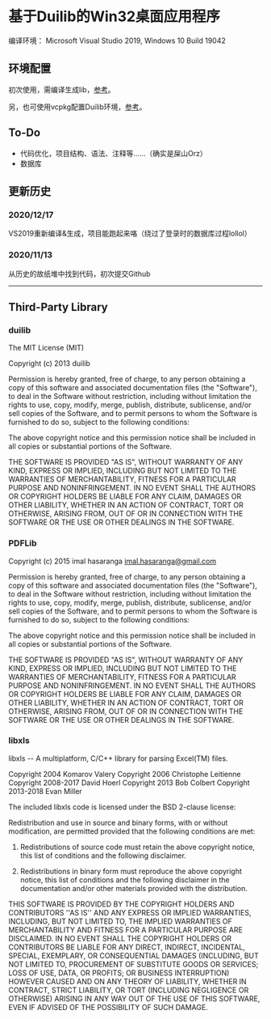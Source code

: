 # 基于Duilib的Win32桌面应用程序

编译环境： Microsoft Visual Studio 2019, Windows 10 Build 19042

## 环境配置

初次使用，需编译生成lib，[参考](https://www.cnblogs.com/Alberl/p/3342030.html)。

另，也可使用vcpkg配置Duilib环境，[参考](https://github.com/duilib/duilib)。

## To-Do

* 代码优化，项目结构、语法、注释等……（确实是屎山Orz）
* 数据库

## 更新历史

### 2020/12/17

VS2019重新编译&生成，项目能跑起来咯（绕过了登录时的数据库过程lollol）

### 2020/11/13

从历史的故纸堆中找到代码，初次提交Github

---

## Third-Party Library

### duilib

The MIT License (MIT)

Copyright (c) 2013 duilib

Permission is hereby granted, free of charge, to any person obtaining a copy of
this software and associated documentation files (the "Software"), to deal in
the Software without restriction, including without limitation the rights to
use, copy, modify, merge, publish, distribute, sublicense, and/or sell copies of
the Software, and to permit persons to whom the Software is furnished to do so,
subject to the following conditions:

The above copyright notice and this permission notice shall be included in all
copies or substantial portions of the Software.

THE SOFTWARE IS PROVIDED "AS IS", WITHOUT WARRANTY OF ANY KIND, EXPRESS OR
IMPLIED, INCLUDING BUT NOT LIMITED TO THE WARRANTIES OF MERCHANTABILITY, FITNESS
FOR A PARTICULAR PURPOSE AND NONINFRINGEMENT. IN NO EVENT SHALL THE AUTHORS OR
COPYRIGHT HOLDERS BE LIABLE FOR ANY CLAIM, DAMAGES OR OTHER LIABILITY, WHETHER
IN AN ACTION OF CONTRACT, TORT OR OTHERWISE, ARISING FROM, OUT OF OR IN
CONNECTION WITH THE SOFTWARE OR THE USE OR OTHER DEALINGS IN THE SOFTWARE.

### PDFLib

Copyright (c) 2015 imal hasaranga imal.hasaranga@gmail.com

Permission is hereby granted, free of charge, to any person obtaining a copy of this software and associated documentation files (the "Software"), to deal in the Software without restriction, including without limitation the rights to use, copy, modify, merge, publish, distribute, sublicense, and/or sell copies of the Software, and to permit persons to whom the Software is furnished to do so, subject to the following conditions:

The above copyright notice and this permission notice shall be included in all copies or substantial portions of the Software.

THE SOFTWARE IS PROVIDED "AS IS", WITHOUT WARRANTY OF ANY KIND, EXPRESS OR IMPLIED, INCLUDING BUT NOT LIMITED TO THE WARRANTIES OF MERCHANTABILITY, FITNESS FOR A PARTICULAR PURPOSE AND NONINFRINGEMENT. IN NO EVENT SHALL THE AUTHORS OR COPYRIGHT HOLDERS BE LIABLE FOR ANY CLAIM, DAMAGES OR OTHER LIABILITY, WHETHER IN AN ACTION OF CONTRACT, TORT OR OTHERWISE, ARISING FROM, OUT OF OR IN CONNECTION WITH THE SOFTWARE OR THE USE OR OTHER DEALINGS IN THE SOFTWARE.

### libxls

libxls -- A multiplatform, C/C++ library for parsing Excel(TM) files.

Copyright 2004 Komarov Valery
Copyright 2006 Christophe Leitienne
Copyright 2008-2017 David Hoerl
Copyright 2013 Bob Colbert
Copyright 2013-2018 Evan Miller

The included libxls code is licensed under the BSD 2-clause license:

Redistribution and use in source and binary forms, with or without
modification, are permitted provided that the following conditions are met:

   1. Redistributions of source code must retain the above copyright notice,
   this list of conditions and the following disclaimer.

   2. Redistributions in binary form must reproduce the above copyright notice,
   this list of conditions and the following disclaimer in the documentation
   and/or other materials provided with the distribution.

THIS SOFTWARE IS PROVIDED BY THE COPYRIGHT HOLDERS AND CONTRIBUTORS ''AS IS''
AND ANY EXPRESS OR IMPLIED WARRANTIES, INCLUDING, BUT NOT LIMITED TO, THE
IMPLIED WARRANTIES OF MERCHANTABILITY AND FITNESS FOR A PARTICULAR PURPOSE ARE
DISCLAIMED. IN NO EVENT SHALL THE COPYRIGHT HOLDERS OR CONTRIBUTORS BE LIABLE
FOR ANY DIRECT, INDIRECT, INCIDENTAL, SPECIAL, EXEMPLARY, OR CONSEQUENTIAL
DAMAGES (INCLUDING, BUT NOT LIMITED TO, PROCUREMENT OF SUBSTITUTE GOODS OR
SERVICES; LOSS OF USE, DATA, OR PROFITS; OR BUSINESS INTERRUPTION) HOWEVER
CAUSED AND ON ANY THEORY OF LIABILITY, WHETHER IN CONTRACT, STRICT LIABILITY,
OR TORT (INCLUDING NEGLIGENCE OR OTHERWISE) ARISING IN ANY WAY OUT OF THE USE
OF THIS SOFTWARE, EVEN IF ADVISED OF THE POSSIBILITY OF SUCH DAMAGE.

